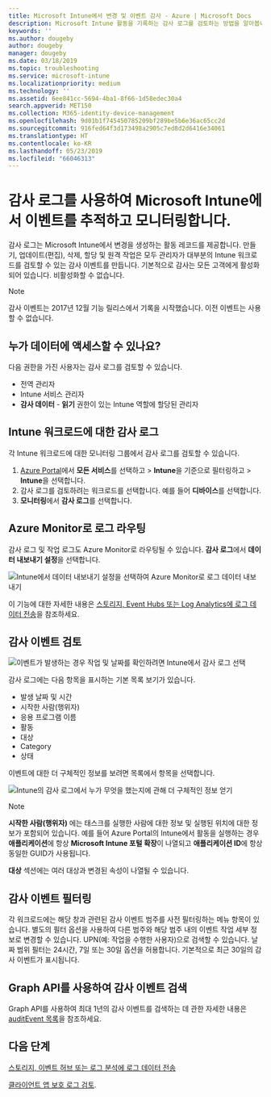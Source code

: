 ```yaml
---
title: Microsoft Intune에서 변경 및 이벤트 감사 - Azure | Microsoft Docs
description: Microsoft Intune 활동을 기록하는 감사 로그를 검토하는 방법을 알아봅니다.
keywords: ''
ms.author: dougeby
author: dougeby
manager: dougeby
ms.date: 03/18/2019
ms.topic: troubleshooting
ms.service: microsoft-intune
ms.localizationpriority: medium
ms.technology: ''
ms.assetid: 6ee841cc-5694-4ba1-8f66-1d58edec30a4
search.appverid: MET150
ms.collection: M365-identity-device-management
ms.openlocfilehash: 9d01b1f745450785209bf289be5b6e36ac65cc2d
ms.sourcegitcommit: 916fed64f3d173498a2905c7ed8d2d6416e34061
ms.translationtype: HT
ms.contentlocale: ko-KR
ms.lasthandoff: 05/23/2019
ms.locfileid: "66046313"
---
```

# <a name="use-audit-logs-to-track-and-monitor-events-in-microsoft-intune"></a>감사 로그를 사용하여 Microsoft Intune에서 이벤트를 추적하고 모니터링합니다.

감사 로그는 Microsoft Intune에서 변경을 생성하는 활동 레코드를 제공합니다. 만들기, 업데이트(편집), 삭제, 할당 및 원격 작업은 모두 관리자가 대부분의 Intune 워크로드를 검토할 수 있는 감사 이벤트를 만듭니다. 기본적으로 감사는 모든 고객에게 활성화되어 있습니다. 비활성화할 수 없습니다.

> [!NOTE]
> 감사 이벤트는 2017년 12월 기능 릴리스에서 기록을 시작했습니다. 이전 이벤트는 사용할 수 없습니다.

## <a name="who-can-access-the-data"></a>누가 데이터에 액세스할 수 있나요?

다음 권한을 가진 사용자는 감사 로그를 검토할 수 있습니다.

- 전역 관리자
- Intune 서비스 관리자
- **감사 데이터** - **읽기** 권한이 있는 Intune 역할에 할당된 관리자

## <a name="audit-logs-for-intune-workloads"></a>Intune 워크로드에 대한 감사 로그

각 Intune 워크로드에 대한 모니터링 그룹에서 감사 로그를 검토할 수 있습니다.

1. [Azure Portal](https://portal.azure.com/)에서 **모든 서비스**를 선택하고 > **Intune**을 기준으로 필터링하고 > **Intune**을 선택합니다.
2. 감사 로그를 검토하려는 워크로드를 선택합니다. 예를 들어 **디바이스**를 선택합니다.
3. **모니터링**에서 **감사 로그**를 선택합니다.

## <a name="route-logs-to-azure-monitor"></a>Azure Monitor로 로그 라우팅

감사 로그 및 작업 로그도 Azure Monitor로 라우팅될 수 있습니다. **감사 로그**에서 **데이터 내보내기 설정**을 선택합니다.

![Intune에서 데이터 내보내기 설정을 선택하여 Azure Monitor로 로그 데이터 내보내기](./media/audit-logs-export-data-settings.png)

이 기능에 대한 자세한 내용은 [스토리지, Event Hubs 또는 Log Analytics에 로그 데이터 전송](review-logs-using-azure-monitor.md)을 참조하세요.

## <a name="review-audit-events"></a>감사 이벤트 검토

![이벤트가 발생하는 경우 작업 및 날짜를 확인하려면 Intune에서 감사 로그 선택](./media/monitor-audit-logs.png "감사 로그")

감사 로그에는 다음 항목을 표시하는 기본 목록 보기가 있습니다.

- 발생 날짜 및 시간
- 시작한 사람(행위자)
- 응용 프로그램 이름
- 활동
- 대상
- Category
- 상태

이벤트에 대한 더 구체적인 정보를 보려면 목록에서 항목을 선택합니다.

![Intune의 감사 로그에서 누가 무엇을 했는지에 관해 더 구체적인 정보 얻기](./media/monitor-audit-log-detail.png "감사 로그 세부 정보")

> [!NOTE]
> **시작한 사람(행위자)** 에는 태스크를 실행한 사람에 대한 정보 및 실행된 위치에 대한 정보가 포함되어 있습니다. 예를 들어 Azure Portal의 Intune에서 활동을 실행하는 경우 **애플리케이션**에 항상 **Microsoft Intune 포털 확장**이 나열되고 **애플리케이션 ID**에 항상 동일한 GUID가 사용됩니다.
> 
> **대상** 섹션에는 여러 대상과 변경된 속성이 나열될 수 있습니다.  

## <a name="filter-audit-events"></a>감사 이벤트 필터링

각 워크로드에는 해당 창과 관련된 감사 이벤트 범주를 사전 필터링하는 메뉴 항목이 있습니다. 별도의 필터 옵션을 사용하여 다른 범주와 해당 범주 내의 이벤트 작업 세부 정보로 변경할 수 있습니다. UPN(예: 작업을 수행한 사용자)으로 검색할 수 있습니다. 날짜 범위 필터는 24시간, 7일 또는 30일 옵션을 허용합니다. 기본적으로 최근 30일의 감사 이벤트가 표시됩니다.

## <a name="use-graph-api-to-retrieve-audit-events"></a>Graph API를 사용하여 감사 이벤트 검색

Graph API를 사용하여 최대 1년의 감사 이벤트를 검색하는 데 관한 자세한 내용은 [auditEvent 목록](https://docs.microsoft.com/graph/api/intune-auditing-auditevent-list?view=graph-rest-1.0)을 참조하세요.

## <a name="next-steps"></a>다음 단계

[스토리지, 이벤트 허브 또는 로그 분석에 로그 데이터 전송](review-logs-using-azure-monitor.md)

[클라이언트 앱 보호 로그 검토](app-protection-policy-settings-log.md).
